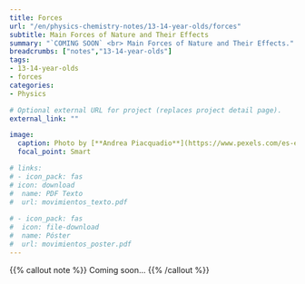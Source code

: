```yaml
---
title: Forces
url: "/en/physics-chemistry-notes/13-14-year-olds/forces"
subtitle: Main Forces of Nature and Their Effects
summary: "`COMING SOON` <br> Main Forces of Nature and Their Effects."
breadcrumbs: ["notes","13-14-year-olds"]
tags:
- 13-14-year-olds
- forces
categories:
- Physics

# Optional external URL for project (replaces project detail page).
external_link: ""

image:
  caption: Photo by [**Andrea Piacquadio**](https://www.pexels.com/es-es/@olly) on [Pexels](https://www.pexels.com/es-es/)
  focal_point: Smart

# links:
# - icon_pack: fas
# icon: download
#  name: PDF Texto
#  url: movimientos_texto.pdf
  
# - icon_pack: fas
#  icon: file-download
#  name: Póster
#  url: movimientos_poster.pdf  
---
```


{{% callout note %}}
Coming soon...
{{% /callout %}}
